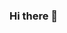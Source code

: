 ### Hi there 👋

<!--
**BraceRec1000/BraceRec1000** is a ✨ _special_ ✨ repository because its `README.md` (this file) appears on your GitHub profile.

The code file is the .mlx and the .pngs are used for the output window. The Output_1, Output_2, Output_3 .pngs show the output onec a user has responded to all of the options. 
